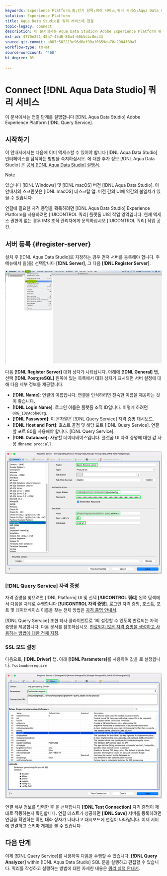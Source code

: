 ```yaml
---
keywords: Experience Platform;홈;인기 항목;쿼리 서비스;쿼리 서비스;Aqua Data Studio;Aqua data Studio;쿼리 서비스에 연결
solution: Experience Platform
title: Aqua Data Studio를 쿼리 서비스에 연결
topic-legacy: connect
description: 이 문서에서는 Aqua Data Studio와 Adobe Experience Platform 쿼리 서비스를 연결하는 단계를 설명합니다.
exl-id: 4770e221-48a7-45d8-80a4-60b5cbc0ec33
source-git-commit: a887c502213e96d6af90af0859da78c2984f89a7
workflow-type: tm+mt
source-wordcount: '468'
ht-degree: 0%

---
```


# Connect [!DNL Aqua Data Studio] 쿼리 서비스

이 문서에서는 연결 단계를 설명합니다 [!DNL Aqua Data Studio] Adobe Experience Platform [!DNL Query Service].

## 시작하기

이 안내서에서는 다음에 이미 액세스할 수 있어야 합니다 [!DNL Aqua Data Studio] 인터페이스를 탐색하는 방법을 숙지하십시오. 에 대한 추가 정보 [!DNL Aqua Data Studio] 은 [공식 [!DNL Aqua Data Studio] 설명서](https://www.aquaclusters.com/app/home/project/public/aquadatastudio/wikibook/Documentation21.1/page/0/Aqua-Data-Studio-21-1).

>[!NOTE]
>
>있습니다 [!DNL Windows] 및 [!DNL macOS] 버전 [!DNL Aqua Data Studio]. 이 안내서의 스크린샷은 [!DNL macOS] 데스크탑 앱. 버전 간의 UI에 약간의 불일치가 있을 수 있습니다.

연결에 필요한 자격 증명을 획득하려면 [!DNL Aqua Data Studio] Experience Platform을 사용하려면 [!UICONTROL 쿼리] 플랫폼 UI의 작업 영역입니다. 현재 액세스 권한이 없는 경우 IMS 조직 관리자에게 문의하십시오 [!UICONTROL 쿼리] 작업 공간.

## 서버 등록 {#register-server}

설치 후 [!DNL Aqua Data Studio]로 지정하는 경우 먼저 서버를 등록해야 합니다. 주 메뉴에서 을(를) 선택합니다 **[!DNL Server]**, 그 다음 **[!DNL Register Server]**.

![서버 등록 서버가 강조 표시된 서버 드롭다운 메뉴](../images/clients/aqua-data-studio/register-server.png)

다음 **[!DNL Register Server]** 대화 상자가 나타납니다. 아래에 **[!DNL General]** 탭, 선택 **[!DNL PostgreSQL]** 왼쪽에 있는 목록에서 대화 상자가 표시되면 서버 설정에 대해 다음 세부 정보를 제공합니다.

- **[!DNL Name]**: 연결의 이름입니다. 연결을 인식하려면 친숙한 이름을 제공하는 것이 좋습니다.
- **[!DNL Login Name]**: 로그인 이름은 플랫폼 조직 ID입니다. 이렇게 하려면 `ORG_ID@AdobeOrg`.
- **[!DNL Password]**: 이 문자열은 [!DNL Query Service] 자격 증명 대시보드.
- **[!DNL Host and Port]**: 호스트 끝점 및 해당 포트 [!DNL Query Service]. 연결할 포트 80을 사용해야 합니다. [!DNL Query Service].
- **[!DNL Database]:** 사용할 데이터베이스입니다. 플랫폼 UI 자격 증명에 대한 값 사용 `dbname`: `prod:all`.

![필수 입력 필드가 강조 표시된 Aqua Data Studio 일반 사항 탭.](../images/clients/aqua-data-studio/register-server-general-tab.png)

### [!DNL Query Service] 자격 증명

자격 증명을 찾으려면 [!DNL Platform] UI 및 선택 **[!UICONTROL 쿼리]** 왼쪽 탐색에서 다음을 차례로 수행합니다 **[!UICONTROL 자격 증명]**. 로그인 자격 증명, 호스트, 포트 및 데이터베이스 이름을 찾는 전체 방법은 [자격 증명 안내서](../ui/credentials.md).

[!DNL Query Service] 또한 타사 클라이언트로 1회 설정할 수 있도록 만료되는 자격 증명을 제공합니다. 다음 문서를 참조하십시오. [만료되지 않은 자격 증명을 생성하고 사용하는 방법에 대한 전체 지침](../ui/credentials.md#non-expiring-credentials).

### SSL 모드 설정

다음으로, **[!DNL Driver]** 탭. 아래 **[!DNL Parameters]**&#x200B;를 사용하여 값을 로 설정합니다. `?sslmode=require`

![매개 변수 필드가 강조 표시된 Aqua Data Studio 드라이버 탭.](../images/clients/aqua-data-studio/register-server-driver-tab.png)

연결 세부 정보를 입력한 후 을 선택합니다 **[!DNL Test Connection]** 자격 증명이 제대로 작동하는지 확인합니다. 연결 테스트가 성공하면 **[!DNL Save]** 서버를 등록하려면 연결을 확인하는 확인 대화 상자가 나타나고 대시보드에 연결이 나타납니다. 이제 서버에 연결하고 스키마 개체를 볼 수 있습니다.

## 다음 단계

이제 [!DNL Query Service]를 사용하여 다음을 수행할 수 있습니다. **[!DNL Query Analyzer]** within [!DNL Aqua Data Studio] SQL 문을 실행하고 편집할 수 있습니다. 쿼리를 작성하고 실행하는 방법에 대한 자세한 내용은 [쿼리 실행 안내서](../best-practices/writing-queries.md).
